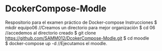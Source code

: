 # DcokerCompose-Modle
Respositorio para el examen práctico de Docker-compose
Instrucciones
$ mkdir equipo06  //Creamos un directorio para mejor organización 
$ cd 06  //accedemos al directorio creado 
$ git clone https://github.com/SAMM012/DcokerCompose-Modle.git
$ cd moodle  
$ docker-compose up -d //Ejecutamos el moodle.
